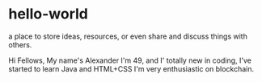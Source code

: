 # hello-world
a place to store ideas, resources, or even share and discuss things with others.

Hi Fellows,
My name's Alexander
I'm 49, and I' totally new in coding, I've started to learn Java and HTML+CSS
I'm very enthusiastic on blockchain.
